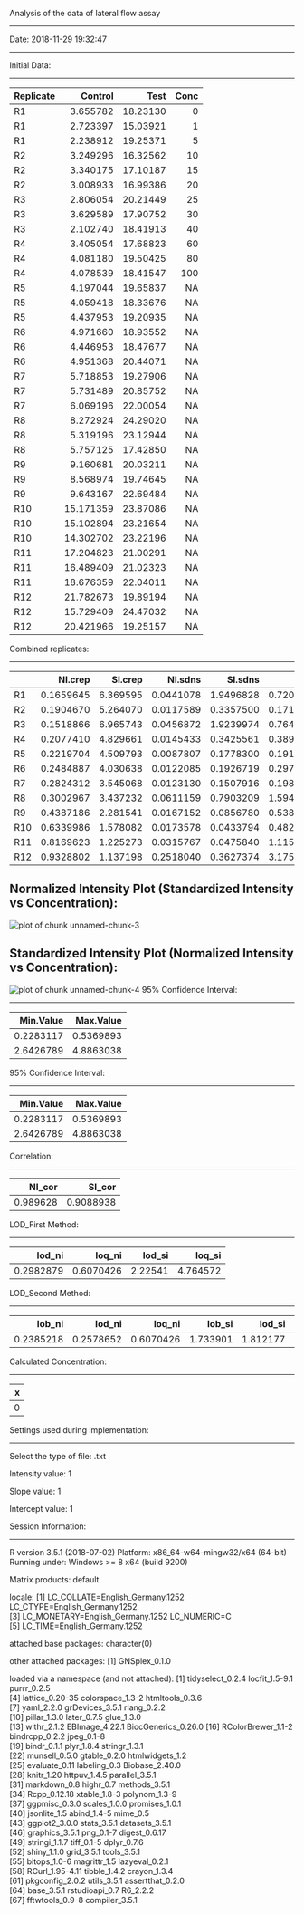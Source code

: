 Analysis of the data of lateral flow assay

--------------------------------------------------------------------------



Date: 2018-11-29 19:32:47

-----------------------------------------



Initial Data:

-----------------------------------------


|Replicate |   Control|     Test| Conc|
|:---------|---------:|--------:|----:|
|R1        |  3.655782| 18.23130|    0|
|R1        |  2.723397| 15.03921|    1|
|R1        |  2.238912| 19.25371|    5|
|R2        |  3.249296| 16.32562|   10|
|R2        |  3.340175| 17.10187|   15|
|R2        |  3.008933| 16.99386|   20|
|R3        |  2.806054| 20.21449|   25|
|R3        |  3.629589| 17.90752|   30|
|R3        |  2.102740| 18.41913|   40|
|R4        |  3.405054| 17.68823|   60|
|R4        |  4.081180| 19.50425|   80|
|R4        |  4.078539| 18.41547|  100|
|R5        |  4.197044| 19.65837|   NA|
|R5        |  4.059418| 18.33676|   NA|
|R5        |  4.437953| 19.20935|   NA|
|R6        |  4.971660| 18.93552|   NA|
|R6        |  4.446953| 18.47677|   NA|
|R6        |  4.951368| 20.44071|   NA|
|R7        |  5.718853| 19.27906|   NA|
|R7        |  5.731489| 20.85752|   NA|
|R7        |  6.069196| 22.00054|   NA|
|R8        |  8.272924| 24.29020|   NA|
|R8        |  5.319196| 23.12944|   NA|
|R8        |  5.757125| 17.42850|   NA|
|R9        |  9.160681| 20.03211|   NA|
|R9        |  8.568974| 19.74645|   NA|
|R9        |  9.643167| 22.69484|   NA|
|R10       | 15.171359| 23.87086|   NA|
|R10       | 15.102894| 23.21654|   NA|
|R10       | 14.302702| 23.22196|   NA|
|R11       | 17.204823| 21.00291|   NA|
|R11       | 16.489409| 21.02323|   NA|
|R11       | 18.676359| 22.04011|   NA|
|R12       | 21.782673| 19.89194|   NA|
|R12       | 15.729409| 24.47032|   NA|
|R12       | 20.421966| 19.25157|   NA|


Combined replicates:

-----------------------------------------


|    |   NI.crep|  SI.crep|   NI.sdns|   SI.sdns|     NI.sd|     SI.sd| Concn|
|:---|---------:|--------:|---------:|---------:|---------:|---------:|-----:|
|R1  | 0.1659645| 6.369595| 0.0441078| 1.9496828| 0.7201375| 2.1983646|     0|
|R2  | 0.1904670| 5.264070| 0.0117589| 0.3357500| 0.1711503| 0.4204692|     1|
|R3  | 0.1518866| 6.965743| 0.0456872| 1.9239974| 0.7642129| 1.2115543|     5|
|R4  | 0.2077410| 4.829661| 0.0145433| 0.3425561| 0.3896014| 0.9139887|    10|
|R5  | 0.2219704| 4.509793| 0.0087807| 0.1778300| 0.1916015| 0.6720202|    15|
|R6  | 0.2484887| 4.030638| 0.0122085| 0.1926719| 0.2972551| 1.0273880|    20|
|R7  | 0.2824312| 3.545068| 0.0123130| 0.1507916| 0.1987234| 1.3665367|    25|
|R8  | 0.3002967| 3.437232| 0.0611159| 0.7903209| 1.5940272| 3.6726693|    30|
|R9  | 0.4387186| 2.281541| 0.0167152| 0.0856780| 0.5380211| 1.6260737|    40|
|R10 | 0.6339986| 1.578082| 0.0173578| 0.0433794| 0.4829699| 0.3762146|    60|
|R11 | 0.8169623| 1.225273| 0.0315767| 0.0475840| 1.1150475| 0.5930489|    80|
|R12 | 0.9328802| 1.137198| 0.2518040| 0.3627374| 3.1757839| 2.8462553|   100|

Normalized Intensity Plot (Standardized Intensity vs Concentration):
-------------------------------------------------------------------------

![plot of chunk unnamed-chunk-3](figure/unnamed-chunk-3-1.png)

Standardized Intensity Plot (Normalized Intensity vs Concentration):
-------------------------------------------------------------------------

![plot of chunk unnamed-chunk-4](figure/unnamed-chunk-4-1.png)
95% Confidence Interval:

------------------------------------------------------------------------------------


| Min.Value| Max.Value|
|---------:|---------:|
| 0.2283117| 0.5369893|
| 2.6426789| 4.8863038|



95% Confidence Interval:

------------------------------------------------------------------------------------


| Min.Value| Max.Value|
|---------:|---------:|
| 0.2283117| 0.5369893|
| 2.6426789| 4.8863038|


Correlation:

------------------------------------------------------------------------------------


|   NI_cor|    SI_cor|
|--------:|---------:|
| 0.989628| 0.9088938|

LOD_First Method:

------------------------------------------------------------------------------------


|    lod_ni|    loq_ni|  lod_si|   loq_si|
|---------:|---------:|-------:|--------:|
| 0.2982879| 0.6070426| 2.22541| 4.764572|

LOD_Second Method:

------------------------------------------------------------------------------------


|    lob_ni|    lod_ni|    loq_ni|   lob_si|   lod_si|   loq_si|
|---------:|---------:|---------:|--------:|--------:|--------:|
| 0.2385218| 0.2578652| 0.6070426| 1.733901| 1.812177| 4.764572|

Calculated Concentration:

------------------------------------------------------------------------------------


|  x|
|--:|
|  0|


Settings used during implementation:

--------------------------------------------

Select the type of file:  .txt 

Intensity value:  1 

Slope value:  1 

Intercept value:  1 



Session Information:

--------------------------------------------

R version 3.5.1 (2018-07-02)
Platform: x86_64-w64-mingw32/x64 (64-bit)
Running under: Windows >= 8 x64 (build 9200)

Matrix products: default

locale:
[1] LC_COLLATE=English_Germany.1252  LC_CTYPE=English_Germany.1252   
[3] LC_MONETARY=English_Germany.1252 LC_NUMERIC=C                    
[5] LC_TIME=English_Germany.1252    

attached base packages:
character(0)

other attached packages:
[1] GNSplex_0.1.0

loaded via a namespace (and not attached):
 [1] tidyselect_0.2.4    locfit_1.5-9.1      purrr_0.2.5        
 [4] lattice_0.20-35     colorspace_1.3-2    htmltools_0.3.6    
 [7] yaml_2.2.0          grDevices_3.5.1     rlang_0.2.2        
[10] pillar_1.3.0        later_0.7.5         glue_1.3.0         
[13] withr_2.1.2         EBImage_4.22.1      BiocGenerics_0.26.0
[16] RColorBrewer_1.1-2  bindrcpp_0.2.2      jpeg_0.1-8         
[19] bindr_0.1.1         plyr_1.8.4          stringr_1.3.1      
[22] munsell_0.5.0       gtable_0.2.0        htmlwidgets_1.2    
[25] evaluate_0.11       labeling_0.3        Biobase_2.40.0     
[28] knitr_1.20          httpuv_1.4.5        parallel_3.5.1     
[31] markdown_0.8        highr_0.7           methods_3.5.1      
[34] Rcpp_0.12.18        xtable_1.8-3        polynom_1.3-9      
[37] ggpmisc_0.3.0       scales_1.0.0        promises_1.0.1     
[40] jsonlite_1.5        abind_1.4-5         mime_0.5           
[43] ggplot2_3.0.0       stats_3.5.1         datasets_3.5.1     
[46] graphics_3.5.1      png_0.1-7           digest_0.6.17      
[49] stringi_1.1.7       tiff_0.1-5          dplyr_0.7.6        
[52] shiny_1.1.0         grid_3.5.1          tools_3.5.1        
[55] bitops_1.0-6        magrittr_1.5        lazyeval_0.2.1     
[58] RCurl_1.95-4.11     tibble_1.4.2        crayon_1.3.4       
[61] pkgconfig_2.0.2     utils_3.5.1         assertthat_0.2.0   
[64] base_3.5.1          rstudioapi_0.7      R6_2.2.2           
[67] fftwtools_0.9-8     compiler_3.5.1     
